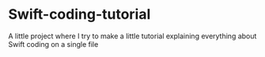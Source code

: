 # Swift-coding-tutorial
A little project where I try to make a little tutorial explaining everything about Swift coding on a single file
